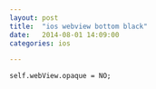 ```yaml
---
layout: post
title:  "ios webview bottom black"
date:   2014-08-01 14:09:00
categories: ios

---
```




```
self.webView.opaque = NO;
```